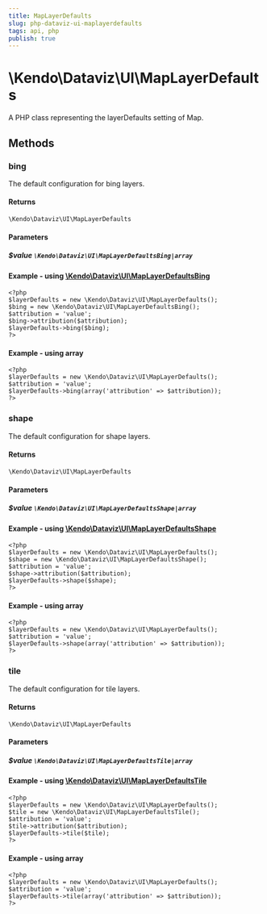 ```yaml
---
title: MapLayerDefaults
slug: php-dataviz-ui-maplayerdefaults
tags: api, php
publish: true
---
```


# \Kendo\Dataviz\UI\MapLayerDefaults

A PHP class representing the layerDefaults setting of Map.


## Methods

### bing

The default configuration for bing layers.

#### Returns
`\Kendo\Dataviz\UI\MapLayerDefaults`

#### Parameters

##### $value `\Kendo\Dataviz\UI\MapLayerDefaultsBing|array`


#### Example - using [\Kendo\Dataviz\UI\MapLayerDefaultsBing](/api/wrappers/php/Kendo/Dataviz/UI/MapLayerDefaultsBing)
    <?php
    $layerDefaults = new \Kendo\Dataviz\UI\MapLayerDefaults();
    $bing = new \Kendo\Dataviz\UI\MapLayerDefaultsBing();
    $attribution = 'value';
    $bing->attribution($attribution);
    $layerDefaults->bing($bing);
    ?>

#### Example - using array

    <?php
    $layerDefaults = new \Kendo\Dataviz\UI\MapLayerDefaults();
    $attribution = 'value';
    $layerDefaults->bing(array('attribution' => $attribution));
    ?>

### shape

The default configuration for shape layers.

#### Returns
`\Kendo\Dataviz\UI\MapLayerDefaults`

#### Parameters

##### $value `\Kendo\Dataviz\UI\MapLayerDefaultsShape|array`


#### Example - using [\Kendo\Dataviz\UI\MapLayerDefaultsShape](/api/wrappers/php/Kendo/Dataviz/UI/MapLayerDefaultsShape)
    <?php
    $layerDefaults = new \Kendo\Dataviz\UI\MapLayerDefaults();
    $shape = new \Kendo\Dataviz\UI\MapLayerDefaultsShape();
    $attribution = 'value';
    $shape->attribution($attribution);
    $layerDefaults->shape($shape);
    ?>

#### Example - using array

    <?php
    $layerDefaults = new \Kendo\Dataviz\UI\MapLayerDefaults();
    $attribution = 'value';
    $layerDefaults->shape(array('attribution' => $attribution));
    ?>

### tile

The default configuration for tile layers.

#### Returns
`\Kendo\Dataviz\UI\MapLayerDefaults`

#### Parameters

##### $value `\Kendo\Dataviz\UI\MapLayerDefaultsTile|array`


#### Example - using [\Kendo\Dataviz\UI\MapLayerDefaultsTile](/api/wrappers/php/Kendo/Dataviz/UI/MapLayerDefaultsTile)
    <?php
    $layerDefaults = new \Kendo\Dataviz\UI\MapLayerDefaults();
    $tile = new \Kendo\Dataviz\UI\MapLayerDefaultsTile();
    $attribution = 'value';
    $tile->attribution($attribution);
    $layerDefaults->tile($tile);
    ?>

#### Example - using array

    <?php
    $layerDefaults = new \Kendo\Dataviz\UI\MapLayerDefaults();
    $attribution = 'value';
    $layerDefaults->tile(array('attribution' => $attribution));
    ?>


